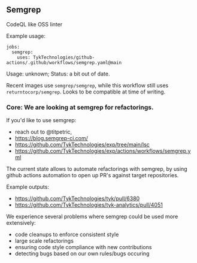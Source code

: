 ## Semgrep

CodeQL like OSS linter

Example usage:

```
jobs:
  semgrep:
    uses: TykTechnologies/github-actions/.github/workflows/semgrep.yaml@main
```

Usage: unknown; Status: a bit out of date.

Recent images use `semgrep/semgrep`, while this workflow still uses
`returntocorp/semgrep`. Looks to be compatible at time of writing.

### Core: We are looking at semgrep for refactorings.

If you'd like to use semgrep:

- reach out to @titpetric,
- https://blog.semgrep-ci.com/
- https://github.com/TykTechnologies/exp/tree/main/lsc
- https://github.com/TykTechnologies/exp/actions/workflows/semgrep.yml

The current state allows to automate refactorings with semgrep, by using
github actions automation to open up PR's against target repositories.

Example outputs:

- https://github.com/TykTechnologies/tyk/pull/6380
- https://github.com/TykTechnologies/tyk-analytics/pull/4051

We experience several problems where semgrep could be used more extensively:

- code cleanups to enforce consistent style
- large scale refactorings
- ensuring code style compliance with new contributions
- detecting bugs based on our own rules/bugs occuring
